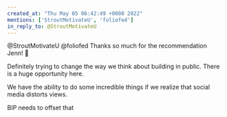 ```yaml
---
created_at: "Thu May 05 06:42:49 +0000 2022"
mentions: ['StroutMotivateU', 'foliofed']
in_reply_to: @StroutMotivateU
---
```


@StroutMotivateU @foliofed Thanks so much for the recommendation Jenn! 🙏

Definitely trying to change the way we think about building in public. There is a huge opportunity here.

We have the ability  to do some incredible things if we realize that social media distorts views.

BIP needs to offset that